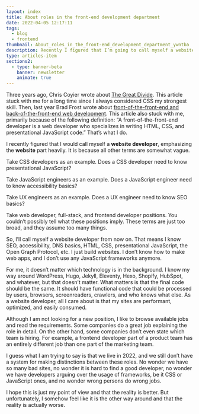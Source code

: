 ```yaml
---
layout: index
title: About roles in the front-end development department
date: 2022-04-05 12:17:11
tags:
  - blog
  - frontend
thumbnail: About_roles_in_the_front-end_development_department_ywntba
description: Recently I figured that I’m going to call myself a website developer, emphasizing website heavily. It is because all other terms are somewhat vague. Here's why.
type: articles-item
sections2:
  - type: banner-beta
    banner: newsletter
    animate: true
---
```


Three years ago, Chris Coyier wrote about [The Great Divide](https://css-tricks.com/the-great-divide/). This article stuck with me for a long time since I always considered CSS my strongest skill. Then, last year Brad Frost wrote about [front-of-the-front-end and back-of-the-front-end web development](https://bradfrost.com/blog/post/front-of-the-front-end-and-back-of-the-front-end-web-development/). This article also stuck with me, primarily because of the following definition: “A front-of-the-front-end developer is a web developer who specializes in writing HTML, CSS, and presentational JavaScript code.” That’s what I do.

I recently figured that I would call myself a **website developer**, emphasizing the **website** part heavily. It is because all other terms are somewhat vague.

Take CSS developers as an example. Does a CSS developer need to know presentational JavaScript?

Take JavaScript engineers as an example. Does a JavaScript engineer need to know accessibility basics?

Take UX engineers as an example. Does a UX engineer need to know SEO basics?

Take web developer, full-stack, and frontend developer positions. You couldn’t possibly tell what these positions imply. These terms are just too broad, and they assume too many things.

So, I’ll call myself a website developer from now on. That means I know SEO, accessibility, DNS basics, HTML, CSS,  presentational JavaScript, the Open Graph Protocol, etc. I just build websites. I don’t know how to make web apps, and I don’t use any JavaScript frameworks anymore.

For me, it doesn’t matter which technology is in the background. I know my way around WordPress, Hugo, Jekyll, Eleventy, Hexo, Shopify, HubSpot, and whatever, but that doesn’t matter. What matters is that the final code should be the same. It should have functional code that could be processed by users, browsers, screenreaders, crawlers, and who knows what else. As a website developer, all I care about is that my sites are performant, optimized, and easily consumed.

Although I am not looking for a new position, I like to browse available jobs and read the requirements. Some companies do a great job explaining the role in detail. On the other hand, some companies don’t even state which team is hiring. For example, a frontend developer part of a product team has an entirely different job than one part of the marketing team.

I guess what I am trying to say is that we live in 2022, and we still don’t have a system for making distinctions between these roles. No wonder we have so many bad sites, no wonder it is hard to find a good developer, no wonder we have developers arguing over the usage of frameworks, be it CSS or JavaScript ones, and no wonder wrong persons do wrong jobs.

I hope this is just my point of view and that the reality is better. But unfortunately, I somehow feel like it is the other way around and that the reality is actually worse.
